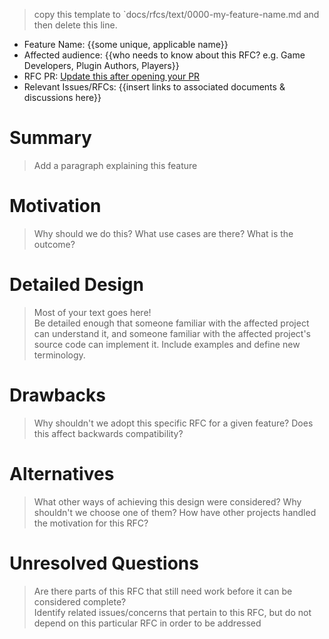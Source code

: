 > copy this template to `docs/rfcs/text/0000-my-feature-name.md and then delete this line.  
- Feature Name: {{some unique, applicable name}}
- Affected audience: {{who needs to know about this RFC? e.g. Game Developers, Plugin Authors, Players}}
- RFC PR: [Update this after opening your PR](https://github.com/EndlessSkyCommunity/endless-sky/pull/0000)
- Relevant Issues/RFCs: {{insert links to associated documents & discussions here}}

# Summary
> Add a paragraph explaining this feature

# Motivation
> Why should we do this? What use cases are there? What is the outcome?

# Detailed Design
> Most of your text goes here!  
> Be detailed enough that someone familiar with the affected project can understand it, and someone familiar with the affected project's source code can implement it. Include examples and define new terminology.

# Drawbacks
> Why shouldn't we adopt this specific RFC for a given feature? Does this affect backwards compatibility? 

# Alternatives
> What other ways of achieving this design were considered? Why shouldn't we choose one of them?
> How have other projects handled the motivation for this RFC?

# Unresolved Questions
> Are there parts of this RFC that still need work before it can be considered complete?  
> Identify related issues/concerns that pertain to this RFC, but do not depend on this particular RFC in order to be addressed
